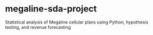 # megaline-sda-project
Statistical analysis of Megaline cellular plans using Python, hypothesis testing, and revenue forecasting
